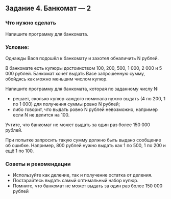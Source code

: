 ﻿## Задание 4. Банкомат — 2
### Что нужно сделать
Напишите программу для банкомата.

### Условие:

Однажды Вася подошёл к банкомату и захотел обналичить N рублей. 

В банкомате есть купюры достоинством 100, 200, 500, 1 000, 2 000 и 5 000 рублей. Банкомат хочет выдать Васе запрошенную сумму, обойдясь как можно меньшим числом купюр.

Напишите программу для банкомата, которая по заданному числу N: 

- решает, сколько купюр каждого номинала нужно выдать (4 по 200, 1 по 1 000) для получения суммы ровно N рублей; 
- либо говорит, что выдать ровно N рублей невозможно, например если N не делится на 100.

Учтите, что банкомат не может выдать за один раз более 150 000 рублей. 

При попытке запросить такую сумму должно быть выдано сообщение об ошибке. Например, 800 рублей нужно выдать как 1 по 500, 1 по 200 и ещё 1 по 100.

### Советы и рекомендации
- Используйте как деление, так и получение остатка от деления.
- Постарайтесь выдать самый оптимальный набор купюр.
- Помните, что банкомат не может выдать за один раз более 150 000 рублей
